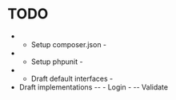 # TODO
- - Setup composer.json -
- - Setup phpunit -
- - Draft default interfaces -
- Draft implementations
-- - Login -
-- Validate